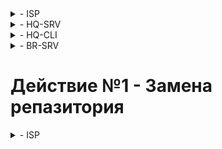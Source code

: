 <details> 
<summary> - ISP </summary>
  
```tcl
apt-get update && apt-get install chrony nginx iptables apache2-htpasswd -y
apt-get reinstall tzdata -y
```
</details>

<details> 
<summary> - HQ-SRV </summary>
  
```tcl
apt-get update && apt-get install chrony dnsmasq fdisk nfs-server -y
apt-get update && apt-get install -y apache2 php8.2 apache2-mod_php8.2 mariadb-server php8.2-{opcache,curl,gd,intl,mysqli,xml,xmlrpc,ldap,zip,soap,mbstring,json,xmlreader,fileinfo,sodium}
```
</details>

<details> 
<summary> - HQ-CLI </summary>
  
```tcl
apt-get update && apt-get install admc chrony nfs-clients sudo libsss_sudo yandex-browser -y
```
</details>

<details> 
<summary> - BR-SRV </summary>
  
```tcl
apt-get update && apt-get install chrony ansible task-samba-dc docker-engine docker-compose -y
apt-repo add rpm http://altrepo.ru/local-p10 noarch local-p10
apt-get update && apt-get install sudo-samba-schema -y
```
</details>

# Действие №1 - Замена репазитория
<details>
<summary> - ISP </summary>

```bash
cp /etc/apt/sources.list.d/alt.list /etc/apt/sources.list.d/alt.list.bak
sed -i 's|^rpm.*ftp\.altlinux|# &|g' /etc/apt/sources.list.d/alt.list
cat >> /etc/apt/sources.list.d/alt.list <<EOF
rpm [p11] http://192.168.0.91/mirror p11/branch/x86_64 classic
rpm [p11] http://192.168.0.91/mirror p11/branch/noarch classic
rpm [p11] http://192.168.0.91/mirror p11/branch/x86_64-i586 classic
EOF
```
<details> 
<summary> - CLI & SRV'S </summary>

```bash
cp /etc/apt/sources.list.d/alt.list /etc/apt/sources.list.d/alt.list.bak
sed -i 's|^rpm.*ftp\.altlinux|# &|g' /etc/apt/sources.list.d/alt.list
cat >> /etc/apt/sources.list.d/alt.list <<EOF
rpm [p10] http://192.168.0.91/mirror p10/branch/x86_64 classic
rpm [p10] http://192.168.0.91/mirror p10/branch/noarch classic
rpm [p10] http://192.168.0.91/mirror p10/branch/x86_64-i586 classic
EOF
```

</details>

# Действие №2 - Установка пакетов
<details> 
<summary> - ISP </summary>

</details>
2
ISP
apt-get update && apt-get install chrony nginx iptables apache2-htpasswd -y
apt-get reinstall tzdata -y
iptables -t nat -A POSTROUTING -o ens20 -s 0/0 -j MASQUERADE
iptables-save > /etc/sysconfig/iptables
systemctl enable --now iptables


HQ-SRV
apt-get update && apt-get install chrony nginx iptables apache2-htpasswd -y
apt-get reinstall tzdata -y

HQ-CLI
apt-get update && apt-get install chrony nginx iptables apache2-htpasswd -y
apt-get reinstall tzdata -y

BR-SRV
apt-get update && apt-get install chrony ansible task-samba-dc docker-engine docker-compose -y

</details>
